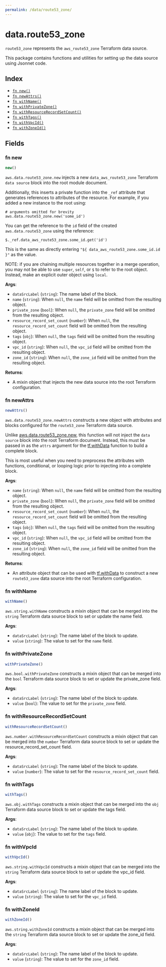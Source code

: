 ```yaml
---
permalink: /data/route53_zone/
---
```


# data.route53_zone

`route53_zone` represents the `aws_route53_zone` Terraform data source.



This package contains functions and utilities for setting up the data source using Jsonnet code.


## Index

* [`fn new()`](#fn-new)
* [`fn newAttrs()`](#fn-newattrs)
* [`fn withName()`](#fn-withname)
* [`fn withPrivateZone()`](#fn-withprivatezone)
* [`fn withResourceRecordSetCount()`](#fn-withresourcerecordsetcount)
* [`fn withTags()`](#fn-withtags)
* [`fn withVpcId()`](#fn-withvpcid)
* [`fn withZoneId()`](#fn-withzoneid)

## Fields

### fn new

```ts
new()
```


`aws.data.route53_zone.new` injects a new `data_aws_route53_zone` Terraform `data source`
block into the root module document.

Additionally, this inserts a private function into the `_ref` attribute that generates references to attributes of the
resource. For example, if you added a new instance to the root using:

    # arguments omitted for brevity
    aws.data.route53_zone.new('some_id')

You can get the reference to the `id` field of the created `aws.data.route53_zone` using the reference:

    $._ref.data_aws_route53_zone.some_id.get('id')

This is the same as directly entering `"${ data_aws_route53_zone.some_id.id }"` as the value.

NOTE: if you are chaining multiple resources together in a merge operation, you may not be able to use `super`, `self`,
or `$` to refer to the root object. Instead, make an explicit outer object using `local`.

**Args**:
  - `dataSrcLabel` (`string`): The name label of the block.
  - `name` (`string`):  When `null`, the `name` field will be omitted from the resulting object.
  - `private_zone` (`bool`):  When `null`, the `private_zone` field will be omitted from the resulting object.
  - `resource_record_set_count` (`number`):  When `null`, the `resource_record_set_count` field will be omitted from the resulting object.
  - `tags` (`obj`):  When `null`, the `tags` field will be omitted from the resulting object.
  - `vpc_id` (`string`):  When `null`, the `vpc_id` field will be omitted from the resulting object.
  - `zone_id` (`string`):  When `null`, the `zone_id` field will be omitted from the resulting object.

**Returns**:
- A mixin object that injects the new data source into the root Terraform configuration.


### fn newAttrs

```ts
newAttrs()
```


`aws.data.route53_zone.newAttrs` constructs a new object with attributes and blocks configured for the `route53_zone`
Terraform data source.

Unlike [aws.data.route53_zone.new](#fn-route53zonenew), this function will not inject the `data source`
block into the root Terraform document. Instead, this must be passed in as the `attrs` argument for the
[tf.withData](https://github.com/tf-libsonnet/core/tree/main/docs#fn-withdata) function to build a complete block.

This is most useful when you need to preprocess the attributes with functions, conditional, or looping logic prior to
injecting into a complete block.

**Args**:
  - `name` (`string`):  When `null`, the `name` field will be omitted from the resulting object.
  - `private_zone` (`bool`):  When `null`, the `private_zone` field will be omitted from the resulting object.
  - `resource_record_set_count` (`number`):  When `null`, the `resource_record_set_count` field will be omitted from the resulting object.
  - `tags` (`obj`):  When `null`, the `tags` field will be omitted from the resulting object.
  - `vpc_id` (`string`):  When `null`, the `vpc_id` field will be omitted from the resulting object.
  - `zone_id` (`string`):  When `null`, the `zone_id` field will be omitted from the resulting object.

**Returns**:
  - An attribute object that can be used with [tf.withData](https://github.com/tf-libsonnet/core/tree/main/docs#fn-withdata) to construct a new `route53_zone` data source into the root Terraform configuration.


### fn withName

```ts
withName()
```

`aws.string.withName` constructs a mixin object that can be merged into the `string`
Terraform data source block to set or update the name field.



**Args**:
  - `dataSrcLabel` (`string`): The name label of the block to update.
  - `value` (`string`): The value to set for the `name` field.


### fn withPrivateZone

```ts
withPrivateZone()
```

`aws.bool.withPrivateZone` constructs a mixin object that can be merged into the `bool`
Terraform data source block to set or update the private_zone field.



**Args**:
  - `dataSrcLabel` (`string`): The name label of the block to update.
  - `value` (`bool`): The value to set for the `private_zone` field.


### fn withResourceRecordSetCount

```ts
withResourceRecordSetCount()
```

`aws.number.withResourceRecordSetCount` constructs a mixin object that can be merged into the `number`
Terraform data source block to set or update the resource_record_set_count field.



**Args**:
  - `dataSrcLabel` (`string`): The name label of the block to update.
  - `value` (`number`): The value to set for the `resource_record_set_count` field.


### fn withTags

```ts
withTags()
```

`aws.obj.withTags` constructs a mixin object that can be merged into the `obj`
Terraform data source block to set or update the tags field.



**Args**:
  - `dataSrcLabel` (`string`): The name label of the block to update.
  - `value` (`obj`): The value to set for the `tags` field.


### fn withVpcId

```ts
withVpcId()
```

`aws.string.withVpcId` constructs a mixin object that can be merged into the `string`
Terraform data source block to set or update the vpc_id field.



**Args**:
  - `dataSrcLabel` (`string`): The name label of the block to update.
  - `value` (`string`): The value to set for the `vpc_id` field.


### fn withZoneId

```ts
withZoneId()
```

`aws.string.withZoneId` constructs a mixin object that can be merged into the `string`
Terraform data source block to set or update the zone_id field.



**Args**:
  - `dataSrcLabel` (`string`): The name label of the block to update.
  - `value` (`string`): The value to set for the `zone_id` field.
